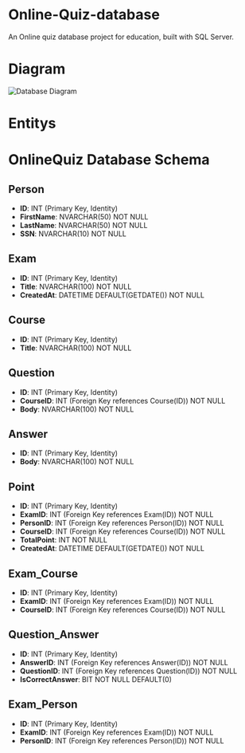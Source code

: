 # Online-Quiz-database
An Online quiz database project for education, built with SQL Server.

# Diagram
![Database Diagram](https://github.com/Team-Binary-Beasts/Online-Quiz-database/assets/93474063/7ca2e17b-14a2-4db0-a7b3-879053ea62b9)

# Entitys
# OnlineQuiz Database Schema

## Person
- **ID**: INT (Primary Key, Identity)
- **FirstName**: NVARCHAR(50) NOT NULL
- **LastName**: NVARCHAR(50) NOT NULL
- **SSN**: NVARCHAR(10) NOT NULL

## Exam
- **ID**: INT (Primary Key, Identity)
- **Title**: NVARCHAR(100) NOT NULL
- **CreatedAt**: DATETIME DEFAULT(GETDATE()) NOT NULL

## Course
- **ID**: INT (Primary Key, Identity)
- **Title**: NVARCHAR(100) NOT NULL

## Question
- **ID**: INT (Primary Key, Identity)
- **CourseID**: INT (Foreign Key references Course(ID)) NOT NULL
- **Body**: NVARCHAR(100) NOT NULL

## Answer
- **ID**: INT (Primary Key, Identity)
- **Body**: NVARCHAR(100) NOT NULL

## Point
- **ID**: INT (Primary Key, Identity)
- **ExamID**: INT (Foreign Key references Exam(ID)) NOT NULL
- **PersonID**: INT (Foreign Key references Person(ID)) NOT NULL
- **CourseID**: INT (Foreign Key references Course(ID)) NOT NULL
- **TotalPoint**: INT NOT NULL
- **CreatedAt**: DATETIME DEFAULT(GETDATE()) NOT NULL

## Exam_Course
- **ID**: INT (Primary Key, Identity)
- **ExamID**: INT (Foreign Key references Exam(ID)) NOT NULL
- **CourseID**: INT (Foreign Key references Course(ID)) NOT NULL

## Question_Answer
- **ID**: INT (Primary Key, Identity)
- **AnswerID**: INT (Foreign Key references Answer(ID)) NOT NULL
- **QuestionID**: INT (Foreign Key references Question(ID)) NOT NULL
- **IsCorrectAnswer**: BIT NOT NULL DEFAULT(0)

## Exam_Person
- **ID**: INT (Primary Key, Identity)
- **ExamID**: INT (Foreign Key references Exam(ID)) NOT NULL
- **PersonID**: INT (Foreign Key references Person(ID)) NOT NULL

